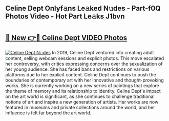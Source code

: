 ## Celine Dept Onlyf𝚊ns Le𝚊ked N𝚞des - Part-f0Q Photos Video - Hot Part Le𝚊ks J1bvn

# <h2><a href="http://ab24666.deff.icu/?id=Celine+Dept">🔗 New 👉🔴 Celine Dept VIDEO Photos</a></h2>

[![Celine Dept N𝚞des](https://i.imgur.com/rIISA9y.gif)](http://ab24666.deff.icu/?id=Celine+Dept)
In 2019, Celine Dept ventured into creating adult content, selling webcam sessions and explicit photos. This move escalated her controversy, with critics expressing concerns over the sexualization of her young audience. She has faced bans and restrictions on various platforms due to her explicit content. Celine Dept continues to push the boundaries of contemporary art with her innovative and thought-provoking works. She is currently working on a new series of paintings that explore the theme of memory and its relationship to identity. Celine Dept's impact on the art world is significant, as she continues to challenge traditional notions of art and inspire a new generation of artists. Her works are now featured in museums and private collections around the world, and her influence is felt far beyond the art world.
